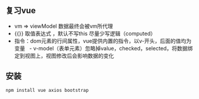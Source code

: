 ## 复习vue
- vm => viewModel 数据最终会被vm所代理
- {{}} 取值表达式 ，默认不写this 尽量少写逻辑（computed）
- 指令：dom元素的行间属性，vue提供内置的指令，以v-开头，后面的值均为变量
   - v-model（表单元素）忽略掉value，checked，selected，将数据绑定到视图上，视图修改后会影响数据的变化
## 安装
```
npm install vue axios bootstrap
```
